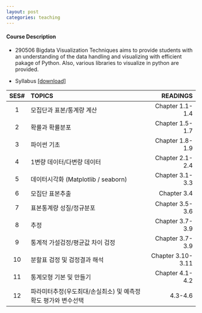 ```yaml
---
layout: post
categories: teaching
---
```


#### **Course Description**
- 290506 Bigdata Visualization Techniques aims to provide students with an understanding of the data handling and visualizing with efficient pakage of Python. Also, various libraries to visualize in python are provided.

- Syllabus [[download]][downsyl]



|SES# | TOPICS | READINGS |
|:---:|:---|---:|
|1| 모집단과 표본/통계량 계산 | Chapter 1.1-1.4|
|2| 확률과 확률분포 | Chapter 1.5-1.7 |
|3| 파이썬 기초 | Chapter 1.8-1.9 |
|4| 1변량 데이터/다변량 데이터 | Chapter 2.1-2.4 |
|5| 데이터시각화 (Matplotlib / seaborn) | Chapter 3.1-3.3 |
|6| 모집단 표본추출 | Chapter 3.4 |
|7| 표본통계량 성질/정규분포 | Chapter 3.5-3.6 |
|8| 추정 | Chapter 3.7-3.9 |
|9| 통계적 가설검정/평균값 차이 검정 | Chapter 3.7-3.9 |
|10| 분할표 검정 및 검정결과 해석 | Chapter 3.10-3.11 |
|11| 통계모형 기본 및 만들기 | Chapter 4.1-4.2 |
|12| 파라미터추정(우도최대/손실최소) 및 예측정확도 평가와 변수선택 | 4.3-4.6 |




[downsyl]: <http://naver.com>
[jekyll-docs]: http://jekyllrb.com/docs/home
[jekyll-gh]:   https://github.com/jekyll/jekyll
[jekyll-talk]: https://talk.jekyllrb.com/

